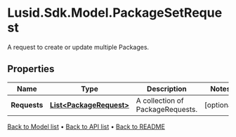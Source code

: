 # Lusid.Sdk.Model.PackageSetRequest
A request to create or update multiple Packages.

## Properties

Name | Type | Description | Notes
------------ | ------------- | ------------- | -------------
**Requests** | [**List&lt;PackageRequest&gt;**](PackageRequest.md) | A collection of PackageRequests. | [optional] 

[Back to Model list](../README.md#documentation-for-models) &#8226; [Back to API list](../README.md#documentation-for-api-endpoints) &#8226; [Back to README](../README.md)

